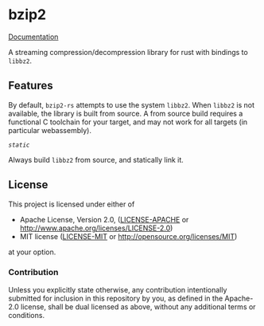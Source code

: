 # bzip2

[Documentation](https://docs.rs/bzip2)

A streaming compression/decompression library for rust with bindings to `libbz2`.

## Features

By default, `bzip2-rs` attempts to use the system `libbz2`. When `libbz2` is not available, the library 
is built from source. A from source build requires a functional C toolchain for your target, and may not 
work for all targets (in particular webassembly).

*`static`*

Always build `libbz2` from source, and statically link it. 

## License

This project is licensed under either of

 * Apache License, Version 2.0, ([LICENSE-APACHE](LICENSE-APACHE) or
   http://www.apache.org/licenses/LICENSE-2.0)
 * MIT license ([LICENSE-MIT](LICENSE-MIT) or
   http://opensource.org/licenses/MIT)

at your option.

### Contribution

Unless you explicitly state otherwise, any contribution intentionally submitted
for inclusion in this repository by you, as defined in the Apache-2.0 license, shall be
dual licensed as above, without any additional terms or conditions.
